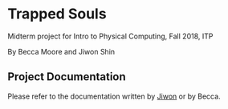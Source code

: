 # Trapped Souls
Midterm project for Intro to Physical Computing, Fall 2018, ITP

By Becca Moore and Jiwon Shin

## Project Documentation
Please refer to the documentation written by [Jiwon](https://js6450.github.io/PhysicalComputing/) or by Becca.
